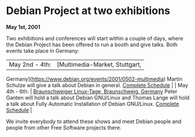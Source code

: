 
Debian Project at two exhibitions
=================================


**May 1st, 2001**


Two exhibitions and conferences will start within a couple of days,
where the Debian Project has been offered to run a booth and give
talks. Both events take place in Germany:


|  |  |
| --- | --- |
| May 2nd - 4th: | [Multimedia-Market, Stuttgart,
Germany](https://www.debian.org/events/2001/0502-multimedia)
Martin Schulze will give a talk about Debian in general.
[Complete Schedule](http://www.infodrom.org/Debian/events/MMM2001/)
 |
| May 4th - 6th: | [Braunschweiger
Linux-Tage, Braunschweig, Germany](https://www.debian.org/events/2001/0504-linuxtag-braunschweig)
Peter Ganten will hold a talk about Debian GNU/Linux and Thomas Lange
will hold a talk about Fully Automatic Installation of Debian GNU/Linux.
[Complete Schedule](http://braunschweiger.linuxtage.de/programm/aktuelles.html)
 |


We invite everybody to attend these shows and meet Debian people and
people from other Free Software projects there.





